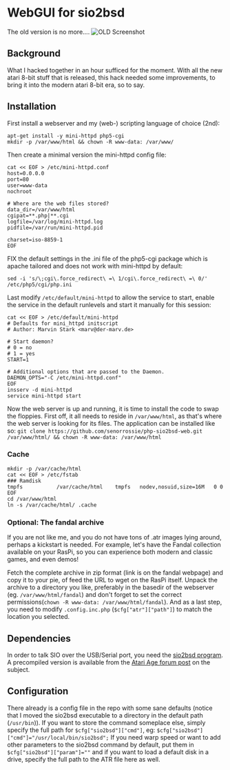 # WebGUI for sio2bsd

The old version is no more....
![OLD Screenshot](https://user-images.githubusercontent.com/29672548/42733316-ae4edf4a-882f-11e8-9d9f-891accd25c0a.jpg "WebGUI (index.css.php) rendered by a chrome browser on windows")

## Background
What I hacked together in an hour sufficed for the moment. With all the new atari 8-bit stuff that is released, this hack needed some improvements, to bring it into the modern atari 8-bit era, so to say.

## Installation
First install a webserver and my (web-) scripting language of choice (2nd):

    apt-get install -y mini-httpd php5-cgi
    mkdir -p /var/www/html && chown -R www-data: /var/www/
Then create a minimal version the mini-httpd config file:

    cat << EOF > /etc/mini-httpd.conf
    host=0.0.0.0
    port=80
    user=www-data
    nochroot
 
    # Where are the web files stored?
    data_dir=/var/www/html
    cgipat=**.php|**.cgi
    logfile=/var/log/mini-httpd.log
    pidfile=/var/run/mini-httpd.pid
 
    charset=iso-8859-1
    EOF
FIX the default settings in the .ini file of the php5-cgi package which is apache tailored and does not work with mini-httpd by default:

    sed -i 's/\;cgi\.force_redirect\ =\ 1/cgi\.force_redirect\ =\ 0/' /etc/php5/cgi/php.ini
Last modify `/etc/default/mini-httpd` to allow the service to start, enable the service in the default runlevels and start it manually for this session:

    cat << EOF > /etc/default/mini-httpd
    # Defaults for mini_httpd initscript
    # Author: Marvin Stark <marv@der-marv.de>

    # Start daemon?
    # 0 = no
    # 1 = yes
    START=1

    # Additional options that are passed to the Daemon.
    DAEMON_OPTS="-C /etc/mini-httpd.conf"
    EOF
    insserv -d mini-httpd
    service mini-httpd start
Now the web server is up and running, it is time to install the code to swap the floppies. First off, it all needs to reside in `/var/www/html`, as that's where the web server is looking for its files. The application can be installed like so: `git clone https://github.com/senorrossie/php-sio2bsd-web.git /var/www/html/ && chown -R www-data: /var/www/html`

### Cache

    mkdir -p /var/cache/html
    cat << EOF > /etc/fstab
    ### Ramdisk
    tmpfs           /var/cache/html    tmpfs   nodev,nosuid,size=16M   0 0
    EOF
    cd /var/www/html
    ln -s /var/cache/html/ .cache
    
### Optional: The fandal archive

If you are not like me, and you do not have tons of .atr images lying around, perhaps a kickstart is needed. For example, let's have the Fandal collection available on your RasPi, so you can experience both modern and classic games, and even demos!

Fetch the complete archive in zip format (link is on the fandal webpage) and copy it to your pie, of feed the URL to wget on the RasPi itself. Unpack the archive to a directory you like, preferably in the basedir of the webserver (eg. `/var/www/html/fandal`) and don't forget to set the correct permissions(`chown -R www-data: /var/www/html/fandal`). And as a last step, you need to modify `.config.inc.php` (`$cfg["atr"]["path"]`) to match the location you selected.

## Dependencies
In order to talk SIO over the USB/Serial port, you need the [sio2bsd program](https://github.com/TheMontezuma/SIO2BSD). A precompiled version is available from the [Atari Age forum post](http://atariage.com/forums/topic/209010-sio2pi-raspberry-pi-as-a-floppy/) on the subject.

## Configuration
There already is a config file in the repo with some sane defaults (notice that I moved the sio2bsd executable to a directory in the default path (`/usr/bin`)). If you want to store the command someplace else, simply specify the full path for `$cfg["sio2bsd"]["cmd"]`, eg: `$cfg["sio2bsd"]["cmd"]="/usr/local/bin/sio2bsd";`
If you need warp speed or want to add other parameters to the sio2bsd command by default, put them in `$cfg["sio2bsd"]["param"]=""` and if you want to load a default disk in a drive, specify the full path to the ATR file here as well.
